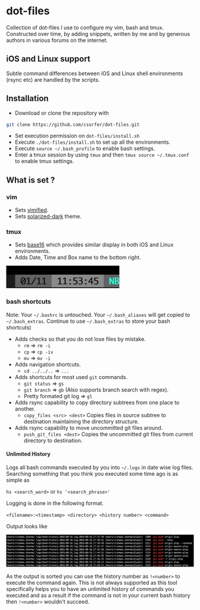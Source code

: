 # dot-files
Collection of dot-files I use to configure my vim, bash and tmux. Constructed over time, by adding snippets, written by me and by generous authors in various forums on the internet.

## iOS and Linux support
Subtle command differences between iOS and Linux shell environments (rsync etc) are handled by the scripts.

## Installation
- Download or clone the repository with
``` bash
git clone https://github.com/csurfer/dot-files.git
```
- Set execution permission on `dot-files/install.sh`
- Execute `./dot-files/install.sh` to set up all the environments.
- Execute `source ~/.bash_profile` to enable bash settings.
- Enter a tmux session by using `tmux` and then `tmux source ~/.tmux.conf` to enable tmux settings.

## What is set ?

### vim
- Sets [vimified](https://github.com/zaiste/vimified).
- Sets [solarized-dark](https://github.com/altercation/vim-colors-solarized) theme.

### tmux
- Sets [base16](https://github.com/chriskempson/base16) which provides similar display in both iOS and Linux environments.
- Adds Date, Time and Box name to the bottom right.

![tmux-bottom-right](readme-res/tmux-br.png)

### bash shortcuts
Note: Your `~/.bashrc` is untouched. Your `~/.bash_aliases` will get copied to `~/.bash_extras`. Continue to use `~/.bash_extras` to store your bash shortcuts)
- Adds checks so that you do not lose files by mistake.
  - `rm` => `rm -i`
  - `cp` => `cp -iv`
  - `mv` => `mv -i`
- Adds navigation shortcuts.
  - `cd ../../..` =>  `...`
- Adds shortcuts for most used `git` commands.
  - `git status` => `gs`
  - `git branch` => `gb` (Also supports branch search with regex).
  - Pretty formated git log => `gl`
- Adds rsync capability to copy directory subtrees from one place to another.
  - `copy_files <src> <dest>` Copies files in source subtree to destination maintaining the directory structure.
- Adds rsync capability to move uncommitted git files around.
  - `push_git_files <dest>` Copies the uncommitted git files from current directory to destination.

#### Unlimited History
Logs all bash commands executed by you into `~/.logs` in date wise log files. Searching something that you think you executed some time ago is as simple as

`hs <search_word>` or `hs '<search_phrase>'`

Logging is done in the following format.

`<filename>:<timestamp> <directory> <history number> <command>`

Output looks like

![hs-out](readme-res/hs-out.png)

As the output is sorted you can use the history number as `!<number>` to execute the command again. This is not always supported as this tool specifically helps you to have an unlimited history of commands you executed and as a result if the command is not in your current bash history then `!<number>` wouldn't succeed.
